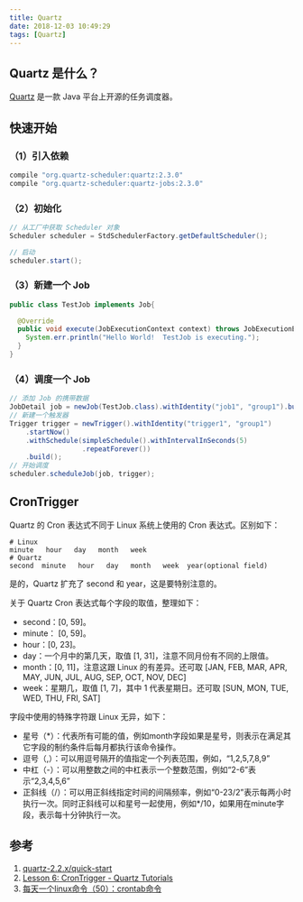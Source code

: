 ```yaml
---
title: Quartz
date: 2018-12-03 10:49:29
tags: [Quartz]
---
```


## Quartz 是什么？

[Quartz](https://github.com/quartz-scheduler/quartz) 是一款 Java 平台上开源的任务调度器。

## 快速开始

### （1）引入依赖

```groovy
compile "org.quartz-scheduler:quartz:2.3.0"
compile "org.quartz-scheduler:quartz-jobs:2.3.0"
```

### （2）初始化

```java
// 从工厂中获取 Scheduler 对象
Scheduler scheduler = StdSchedulerFactory.getDefaultScheduler();

// 启动
scheduler.start();
```

### （3）新建一个 Job

```java
public class TestJob implements Job{

  @Override
  public void execute(JobExecutionContext context) throws JobExecutionException {
    System.err.println("Hello World!  TestJob is executing.");
  }
}
```

### （4）调度一个 Job

```java
// 添加 Job 的携带数据
JobDetail job = newJob(TestJob.class).withIdentity("job1", "group1").build();
// 新建一个触发器
Trigger trigger = newTrigger().withIdentity("trigger1", "group1")
    .startNow()
    .withSchedule(simpleSchedule().withIntervalInSeconds(5)
                  .repeatForever())
    .build();
// 开始调度
scheduler.scheduleJob(job, trigger);
```

## CronTrigger

Quartz 的 Cron 表达式不同于 Linux 系统上使用的 Cron 表达式。区别如下：

```shell
# Linux
minute   hour   day   month   week
# Quartz
second	minute   hour   day   month   week	year(optional field)
```

是的，Quartz 扩充了 second 和 year，这是要特别注意的。

关于 Quartz Cron 表达式每个字段的取值，整理如下：

- second：[0, 59]。
- minute： [0, 59]。
- hour：[0, 23]。
- day：一个月中的第几天，取值 [1, 31]，注意不同月份有不同的上限值。
- month：[0, 11]，注意这跟 Linux 的有差异。还可取 [JAN, FEB, MAR, APR, MAY, JUN, JUL, AUG, SEP, OCT, NOV, DEC]
- week：星期几，取值 [1, 7]，其中 1 代表星期日。还可取 [SUN, MON, TUE, WED, THU, FRI, SAT]

字段中使用的特殊字符跟 Linux 无异，如下：

- 星号（*）：代表所有可能的值，例如month字段如果是星号，则表示在满足其它字段的制约条件后每月都执行该命令操作。
- 逗号（,）：可以用逗号隔开的值指定一个列表范围，例如，“1,2,5,7,8,9”
- 中杠（-）：可以用整数之间的中杠表示一个整数范围，例如“2-6”表示“2,3,4,5,6”
- 正斜线（/）：可以用正斜线指定时间的间隔频率，例如“0-23/2”表示每两小时执行一次。同时正斜线可以和星号一起使用，例如*/10，如果用在minute字段，表示每十分钟执行一次。

## 参考

1. [quartz-2.2.x/quick-start](http://www.quartz-scheduler.org/documentation/quartz-2.2.x/quick-start.html)
2. [Lesson 6: CronTrigger - Quartz Tutorials](http://www.quartz-scheduler.org/documentation/quartz-2.2.x/tutorials/tutorial-lesson-06.html)
3. [每天一个linux命令（50）：crontab命令](https://www.cnblogs.com/peida/archive/2013/01/08/2850483.html)